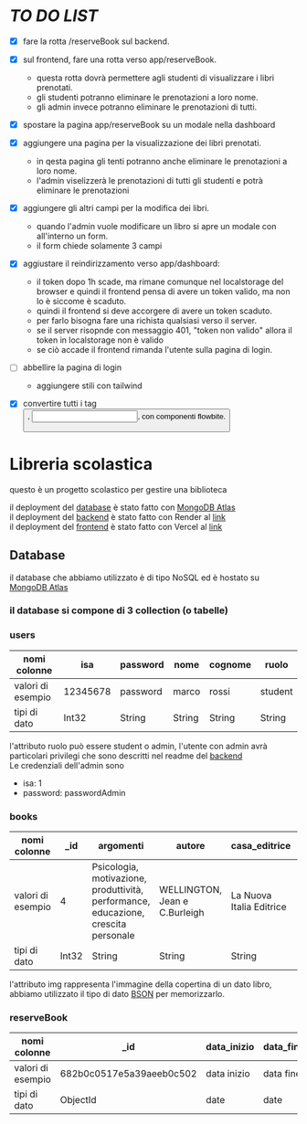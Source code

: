 # *TO DO LIST*

- [X] fare la rotta /reserveBook sul backend.
- [X] sul frontend, fare una rotta verso app/reserveBook.
    - questa rotta dovrà permettere agli studenti di visualizzare i libri prenotati.
    - gli studenti potranno eliminare le prenotazioni a loro nome.
    - gli admin invece potranno eliminare le prenotazioni di tutti.
- [X] spostare la pagina app/reserveBook su un modale nella dashboard
- [X] aggiungere una pagina per la visualizzazione dei libri prenotati.
    - in qesta pagina gli tenti potranno anche eliminare le prenotazioni a loro nome.
    - l'admin viselizzerà le prenotazioni di tutti gli studenti e potrà eliminare le prenotazioni
- [X] aggiungere gli altri campi per la modifica dei libri.
    - quando l'admin vuole modificare un libro si apre un modale con all'interno un form.
    - il form chiede solamente 3 campi
- [X] aggiustare il reindirizzamento verso app/dashboard:
    -  il token dopo 1h scade, ma rimane comunque nel localstorage del browser e quindi il frontend pensa di avere un token valido, ma non lo è siccome è scaduto.
    -  quindi il frontend si deve accorgere di avere un token scaduto.
    - per farlo bisogna fare una richista qualsiasi verso il server.
    - se il server risopnde con messaggio 401, "token non valido" allora il token in localstorage non è valido
    - se ciò accade il frontend rimanda l'utente sulla pagina di login.
- [ ] abbellire la pagina di login
    - aggiungere stili con tailwind
- [X] convertire tutti i tag <button>, <input>, <label> con componenti flowbite.





# Libreria scolastica
questo è un progetto scolastico per gestire una biblioteca

il deployment del [database](#database) è stato fatto con [MongoDB Atlas](https://www.mongodb.com/products/platform/atlas-database)  
il deployment del [backend](./backend/README.md) è stato fatto con Render al [link](https://bookstoreonline.onrender.com/)  
il deployment del [frontend](./Frontend/README.md) è stato fatto con Vercel al [link](https://biblioteca-scolastica.vercel.app)  

## Database

il database che abbiamo utilizzato è di tipo NoSQL ed è hostato su [MongoDB Atlas](https://www.mongodb.com/products/platform/atlas-database)

### il database si compone di 3 collection (o tabelle) 

### users

|nomi colonne|isa|password|nome|cognome|ruolo|
|-----|---|--------|----|-------|-----|
|valori di esempio|12345678|password|marco|rossi|student|
|tipi di dato|Int32|String|String|String|String|


l'attributo ruolo può essere student o admin, l'utente con admin avrà particolari privilegi che sono descritti nel readme del [backend](https://github.com/XbiteX/Biblioteca_scolastica/blob/main/backend/README.md)  
Le credenziali dell'admin sono
- isa: 1
- password: passwordAdmin

### books

|nomi colonne| _id      | argomenti                                               | autore                          | casa_editrice              | cdd      | collocazione        | lingua    | note | prestabile | stato        | titolo                                      |img|
|------------|----------|---------------------------------------------------------|---------------------------------|----------------------------|----------|---------------------|----------|------|------------|--------------|---------------------------------------------|-----|
|valori di esempio| 4        | Psicologia, motivazione, produttività, performance, educazione, crescita personale | WELLINGTON, Jean e C.Burleigh  | La Nuova Italia Editrice   | 371.9 BUR | letteratura italiana | italiano |      | true       | Disponibile  | Cattivo Rendimento (Edizione Rivisitata)    |
|tipi di dato|Int32|String|String|String|String|String|String|String|Boolean|String|String|Binary|

l'attributo img rappresenta l'immagine della copertina di un dato libro, abbiamo utilizzato il tipo di dato [BSON](https://www.mongodb.com/docs/manual/reference/bson-types/) per memorizzarlo.  

### reserveBook

|nomi colonne| _id                        | data_inizio | data_fine   | user_isa | book_id |
|-----|----------------------------|-------------|-------------|----------|---------|
|valori di esempio| 682b0c0517e5a39aeeb0c502    | data inizio | data fine   | 3        | 29      |
|tipi di dato|ObjectId|date|date|Int32|Int32|

